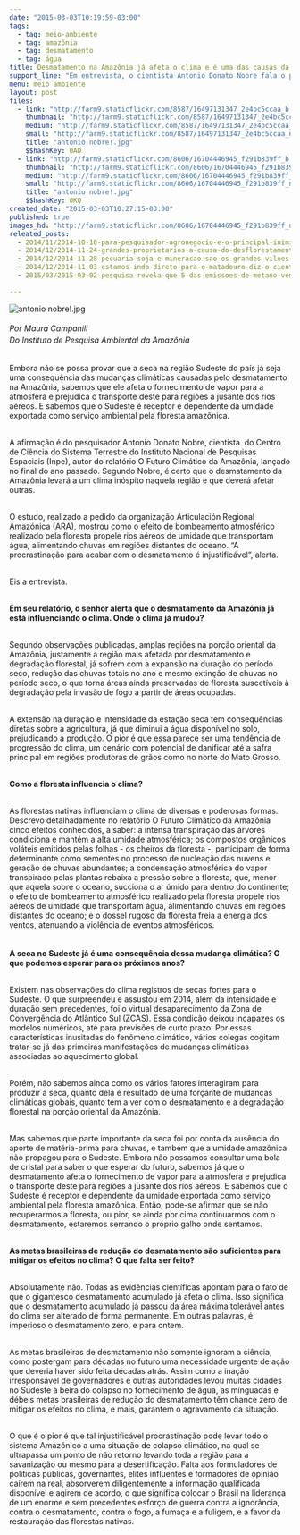 ```yaml
---
date: "2015-03-03T10:19:59-03:00"
tags:
  - tag: meio-ambiente
  - tag: amazônia
  - tag: desmatamento
  - tag: água
title: Desmatamento na Amazônia já afeta o clima e é uma das causas da seca no sudeste.
support_line: "Em entrevista, o cientista Antonio Donato Nobre fala o papel da floresta em levar rios aéreos que transportam água, alimentando chuvas em regiões distantes."
menu: meio ambiente
layout: post
files:
  - link: "http://farm9.staticflickr.com/8587/16497131347_2e4bc5ccaa_b.jpg"
    thumbnail: "http://farm9.staticflickr.com/8587/16497131347_2e4bc5ccaa_t.jpg"
    medium: "http://farm9.staticflickr.com/8587/16497131347_2e4bc5ccaa_z.jpg"
    small: "http://farm9.staticflickr.com/8587/16497131347_2e4bc5ccaa_n.jpg"
    title: "antonio nobre!.jpg"
    $$hashKey: 0AD
  - link: "http://farm9.staticflickr.com/8606/16704446945_f291b839ff_b.jpg"
    thumbnail: "http://farm9.staticflickr.com/8606/16704446945_f291b839ff_t.jpg"
    medium: "http://farm9.staticflickr.com/8606/16704446945_f291b839ff_z.jpg"
    small: "http://farm9.staticflickr.com/8606/16704446945_f291b839ff_n.jpg"
    title: "antonio nobre!.jpg"
    $$hashKey: 0KQ
created_date: "2015-03-03T10:27:15-03:00"
published: true
images_hd: "http://farm9.staticflickr.com/8606/16704446945_f291b839ff_n.jpg"
releated_posts:
  - 2014/11/2014-10-10-para-pesquisador-agronegocio-e-o-principal-inimigo-da-amazonia.md
  - 2014/12/2014-11-24-grandes-proprietarios-a-causa-do-desflorestamento-na-amazonia.md
  - 2014/12/2014-11-28-pecuaria-soja-e-mineracao-sao-os-grandes-viloes-da-amazonia-diz-estudo.md
  - 2014/12/2014-11-03-estamos-indo-direto-para-o-matadouro-diz-o-cientista-antonio-nobre.md
  - 2015/03/2015-03-02-pesquisa-revela-que-5-das-emissoes-de-metano-vem-da-pecuaria-e-do-desmatamento.md

---
```

<p><img alt="antonio nobre!.jpg" src="http://farm9.staticflickr.com/8587/16497131347_2e4bc5ccaa_b.jpg" /><br />
<br />
<span style="line-height: 20.7999992370605px;"><em>Por Maura Campanili<br />
Do&nbsp;Instituto de Pesquisa Ambiental da Amaz&ocirc;nia</em></span></p>

<p><br />
Embora n&atilde;o se possa provar que a seca na regi&atilde;o Sudeste do pa&iacute;s j&aacute; seja uma consequ&ecirc;ncia das mudan&ccedil;as clim&aacute;ticas causadas pelo desmatamento na Amaz&ocirc;nia, sabemos que ele afeta o fornecimento de vapor para a atmosfera e prejudica o transporte deste para regi&otilde;es a jusante dos rios a&eacute;reos. E sabemos que o Sudeste &eacute; receptor e dependente da umidade exportada como servi&ccedil;o ambiental pela floresta amaz&ocirc;nica.</p>

<p><br />
A afirma&ccedil;&atilde;o &eacute; do pesquisador Antonio Donato Nobre, cientista &nbsp;do Centro de Ci&ecirc;ncia do Sistema Terrestre do Instituto Nacional de Pesquisas Espaciais (Inpe), autor do relat&oacute;rio O Futuro Clim&aacute;tico da Amaz&ocirc;nia, lan&ccedil;ado no final do ano passado. Segundo Nobre, &eacute; certo que o desmatamento da Amaz&ocirc;nia levar&aacute; a um clima in&oacute;spito naquela regi&atilde;o e que dever&aacute; afetar outras.</p>

<p><br />
O estudo, realizado a pedido da organiza&ccedil;&atilde;o Articulaci&oacute;n Regional Amaz&oacute;nica (ARA), mostrou como o efeito de bombeamento atmosf&eacute;rico realizado pela floresta propele rios a&eacute;reos de umidade que transportam &aacute;gua, alimentando chuvas em regi&otilde;es distantes do oceano. &ldquo;A procrastina&ccedil;&atilde;o para acabar com o desmatamento &eacute; injustific&aacute;vel&rdquo;, alerta.</p>

<p><br />
Eis a entrevista.</p>

<p><br />
<strong>Em seu relat&oacute;rio, o senhor alerta que o desmatamento da Amaz&ocirc;nia j&aacute; est&aacute; influenciando o clima. Onde o clima j&aacute; mudou?</strong></p>

<p><br />
Segundo observa&ccedil;&otilde;es publicadas, amplas regi&otilde;es na por&ccedil;&atilde;o oriental da Amaz&ocirc;nia, justamente a regi&atilde;o mais afetada por desmatamento e degrada&ccedil;&atilde;o florestal, j&aacute; sofrem com a expans&atilde;o na dura&ccedil;&atilde;o do per&iacute;odo seco, redu&ccedil;&atilde;o das chuvas totais no ano e mesmo extin&ccedil;&atilde;o de chuvas no per&iacute;odo seco, o que torna &aacute;reas ainda preservadas de floresta suscet&iacute;veis &agrave; degrada&ccedil;&atilde;o pela invas&atilde;o de fogo a partir de &aacute;reas ocupadas.</p>

<p><br />
A extens&atilde;o na dura&ccedil;&atilde;o e intensidade da esta&ccedil;&atilde;o seca tem consequ&ecirc;ncias diretas sobre a agricultura, j&aacute; que diminui a &aacute;gua dispon&iacute;vel no solo, prejudicando a produ&ccedil;&atilde;o. O pior &eacute; que essa parece ser uma tend&ecirc;ncia de progress&atilde;o do clima, um cen&aacute;rio com potencial de danificar at&eacute; a safra principal em regi&otilde;es produtoras de gr&atilde;os como no norte do Mato Grosso. &nbsp;</p>

<p><br />
<strong>Como a floresta influencia o clima?</strong></p>

<p><br />
As florestas nativas influenciam o clima de diversas e poderosas formas. Descrevo detalhadamente no relat&oacute;rio O Futuro Clim&aacute;tico da Amaz&ocirc;nia cinco efeitos conhecidos, a saber: a intensa transpira&ccedil;&atilde;o das &aacute;rvores condiciona e mant&eacute;m a alta umidade atmosf&eacute;rica; os compostos org&acirc;nicos vol&aacute;teis emitidos pelas folhas - os cheiros da floresta -, participam de forma determinante como sementes no processo de nuclea&ccedil;&atilde;o das nuvens e gera&ccedil;&atilde;o de chuvas abundantes; a condensa&ccedil;&atilde;o atmosf&eacute;rica do vapor transpirado pelas plantas rebaixa a press&atilde;o sobre a floresta, que, menor que aquela sobre o oceano, succiona o ar &uacute;mido para dentro do continente; o efeito de bombeamento atmosf&eacute;rico realizado pela floresta propele rios a&eacute;reos de umidade que transportam &aacute;gua, alimentando chuvas em regi&otilde;es distantes do oceano; e o dossel rugoso da floresta freia a energia dos ventos, atenuando a viol&ecirc;ncia de eventos atmosf&eacute;ricos.&nbsp;<br />
&nbsp;<br />
<br />
<strong>A seca no Sudeste j&aacute; &eacute; uma consequ&ecirc;ncia dessa mudan&ccedil;a clim&aacute;tica? O que podemos esperar para os pr&oacute;ximos anos?</strong></p>

<p><br />
Existem nas observa&ccedil;&otilde;es do clima registros de secas fortes para o Sudeste. O que surpreendeu e assustou em 2014, al&eacute;m da intensidade e dura&ccedil;&atilde;o sem precedentes, foi o virtual desaparecimento da Zona de Converg&ecirc;ncia do Atl&acirc;ntico Sul (ZCAS). Essa condi&ccedil;&atilde;o deixou incapazes os modelos num&eacute;ricos, at&eacute; para previs&otilde;es de curto prazo. Por essas caracter&iacute;sticas inusitadas do fen&ocirc;meno clim&aacute;tico, v&aacute;rios colegas cogitam tratar-se j&aacute; das primeiras manifesta&ccedil;&otilde;es de mudan&ccedil;as clim&aacute;ticas associadas ao aquecimento global.</p>

<p><br />
Por&eacute;m, n&atilde;o sabemos ainda como os v&aacute;rios fatores interagiram para produzir a seca, quanto dela &eacute; resultado de uma for&ccedil;ante de mudan&ccedil;as clim&aacute;ticas globais, quanto tem a ver com o desmatamento e a degrada&ccedil;&atilde;o florestal na por&ccedil;&atilde;o oriental da Amaz&ocirc;nia.</p>

<p><br />
Mas sabemos que parte importante da seca foi por conta da aus&ecirc;ncia do aporte de mat&eacute;ria-prima para chuvas, e tamb&eacute;m que a umidade amaz&ocirc;nica n&atilde;o propagou para o Sudeste. Embora n&atilde;o possamos consultar uma bola de cristal para saber o que esperar do futuro, sabemos j&aacute; que o desmatamento afeta o fornecimento de vapor para a atmosfera e prejudica o transporte deste para regi&otilde;es a jusante dos rios a&eacute;reos. E sabemos que o Sudeste &eacute; receptor e dependente da umidade exportada como servi&ccedil;o ambiental pela floresta amaz&ocirc;nica. Ent&atilde;o, pode-se afirmar que se n&atilde;o recuperarmos a floresta, ou pior, se ainda por cima continuarmos com o desmatamento, estaremos serrando o pr&oacute;prio galho onde sentamos.</p>

<p><br />
<strong>As metas brasileiras de redu&ccedil;&atilde;o do desmatamento s&atilde;o suficientes para mitigar os efeitos no clima? O que falta ser feito?</strong></p>

<p><br />
Absolutamente n&atilde;o. Todas as evid&ecirc;ncias cient&iacute;ficas apontam para o fato de que o gigantesco desmatamento acumulado j&aacute; afeta o clima. Isso significa que o desmatamento acumulado j&aacute; passou da &aacute;rea m&aacute;xima toler&aacute;vel antes do clima ser alterado de forma permanente. Em outras palavras, &eacute; imperioso o desmatamento zero, e para ontem.</p>

<p><br />
As metas brasileiras de desmatamento n&atilde;o somente ignoram a ci&ecirc;ncia, como postergam para d&eacute;cadas no futuro uma necessidade urgente de a&ccedil;&atilde;o que deveria haver sido feita d&eacute;cadas atr&aacute;s. Assim como a ina&ccedil;&atilde;o irrespons&aacute;vel de governadores e outras autoridades levou muitas cidades no Sudeste &agrave; beira do colapso no fornecimento de &aacute;gua, as minguadas e d&eacute;beis metas brasileiras de redu&ccedil;&atilde;o do desmatamento t&ecirc;m chance zero de mitigar os efeitos no clima, e mais, garantem o agravamento da situa&ccedil;&atilde;o.</p>

<p><br />
O que &eacute; o pior &eacute; que tal injustific&aacute;vel procrastina&ccedil;&atilde;o pode levar todo o sistema Amaz&ocirc;nico a uma situa&ccedil;&atilde;o de colapso clim&aacute;tico, na qual se ultrapassa um ponto de n&atilde;o retorno levando toda a regi&atilde;o para a savaniza&ccedil;&atilde;o ou mesmo para a desertifica&ccedil;&atilde;o. Falta aos formuladores de politicas p&uacute;blicas, governantes, elites influentes e formadores de opini&atilde;o ca&iacute;rem na real, absorverem diligentemente a informa&ccedil;&atilde;o qualificada dispon&iacute;vel e agirem de acordo, o que significa colocar o Brasil na lideran&ccedil;a de um enorme e sem precedentes esfor&ccedil;o de guerra contra a ignor&acirc;ncia, contra o desmatamento, contra o fogo, a fuma&ccedil;a e a fuligem, e a favor da restaura&ccedil;&atilde;o das florestas nativas.</p>
